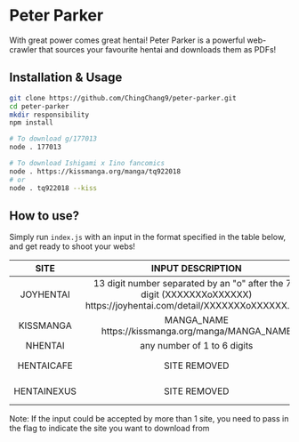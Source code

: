 # Peter Parker
With great power comes great hentai! Peter Parker is a powerful web-crawler that sources your favourite hentai and downloads them as PDFs!

## Installation & Usage
```bash
git clone https://github.com/ChingChang9/peter-parker.git
cd peter-parker
mkdir responsibility
npm install

# To download g/177013
node . 177013

# To download Ishigami x Iino fancomics
node . https://kissmanga.org/manga/tq922018
# or
node . tq922018 --kiss
```

## How to use?
Simply run `index.js` with an input in the format specified in the table below, and get ready to shoot your webs!

SITE | INPUT DESCRIPTION | FLAG
:-:|:-:|:-:
JOYHENTAI | 13 digit number separated by an "o" after the 7th digit (XXXXXXXoXXXXXX)<br /><span>https://</span>joyhentai.com/detail/XXXXXXXoXXXXXX.html | --joy
KISSMANGA | MANGA_NAME<br /><span>https://</span>kissmanga.org/manga/MANGA_NAME | --kiss
NHENTAI | any number of 1 to 6 digits | -g
HENTAICAFE | SITE REMOVED | --cafe
HENTAINEXUS | SITE REMOVED | --nexus

Note: If the input could be accepted by more than 1 site, you need to pass in the flag to indicate the site you want to download from